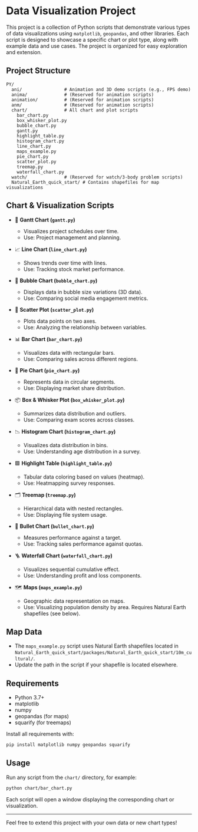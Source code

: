 # Data Visualization Project

This project is a collection of Python scripts that demonstrate various types of data visualizations using `matplotlib`, `geopandas`, and other libraries. Each script is designed to showcase a specific chart or plot type, along with example data and use cases. The project is organized for easy exploration and extension.

## Project Structure

```
PY/
  ani/                # Animation and 3D demo scripts (e.g., FPS demo)
  anima/              # (Reserved for animation scripts)
  animation/          # (Reserved for animation scripts)
  anm/                # (Reserved for animation scripts)
  chart/              # All chart and plot scripts
    bar_chart.py
    box_whisker_plot.py
    bubble_chart.py
    gantt.py
    highlight_table.py
    histogram_chart.py
    line_chart.py
    maps_example.py
    pie_chart.py
    scatter_plot.py
    treemap.py
    waterfall_chart.py
  watch/              # (Reserved for watch/3-body problem scripts)
  Natural_Earth_quick_start/ # Contains shapefiles for map visualizations
```

## Chart & Visualization Scripts

- 📅 **Gantt Chart (`gantt.py`)**
  - Visualizes project schedules over time.
  - Use: Project management and planning.

- 📈 **Line Chart (`line_chart.py`)**
  - Shows trends over time with lines.
  - Use: Tracking stock market performance.

- 🫧 **Bubble Chart (`bubble_chart.py`)**
  - Displays data in bubble size variations (3D data).
  - Use: Comparing social media engagement metrics.

- 🔵 **Scatter Plot (`scatter_plot.py`)**
  - Plots data points on two axes.
  - Use: Analyzing the relationship between variables.

- 📊 **Bar Chart (`bar_chart.py`)**
  - Visualizes data with rectangular bars.
  - Use: Comparing sales across different regions.

- 🥧 **Pie Chart (`pie_chart.py`)**
  - Represents data in circular segments.
  - Use: Displaying market share distribution.

- 📦 **Box & Whisker Plot (`box_whisker_plot.py`)**
  - Summarizes data distribution and outliers.
  - Use: Comparing exam scores across classes.

- 📉 **Histogram Chart (`histogram_chart.py`)**
  - Visualizes data distribution in bins.
  - Use: Understanding age distribution in a survey.

- 🟩 **Highlight Table (`highlight_table.py`)**
  - Tabular data coloring based on values (heatmap).
  - Use: Heatmapping survey responses.

- 🗂️ **Treemap (`treemap.py`)**
  - Hierarchical data with nested rectangles.
  - Use: Displaying file system usage.

- 🎯 **Bullet Chart (`bullet_chart.py`)**
  - Measures performance against a target.
  - Use: Tracking sales performance against quotas.

- 🪜 **Waterfall Chart (`waterfall_chart.py`)**
  - Visualizes sequential cumulative effect.
  - Use: Understanding profit and loss components.

- 🗺️ **Maps (`maps_example.py`)**
  - Geographic data representation on maps.
  - Use: Visualizing population density by area. Requires Natural Earth shapefiles (see below).

## Map Data
- The `maps_example.py` script uses Natural Earth shapefiles located in `Natural_Earth_quick_start/packages/Natural_Earth_quick_start/10m_cultural/`.
- Update the path in the script if your shapefile is located elsewhere.

## Requirements
- Python 3.7+
- matplotlib
- numpy
- geopandas (for maps)
- squarify (for treemaps)

Install all requirements with:
```bash
pip install matplotlib numpy geopandas squarify
```

## Usage
Run any script from the `chart/` directory, for example:
```bash
python chart/bar_chart.py
```

Each script will open a window displaying the corresponding chart or visualization.

---

Feel free to extend this project with your own data or new chart types! 